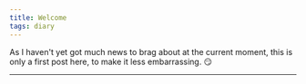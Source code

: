 ```yaml
---
title: Welcome
tags: diary
---
```


As I haven't yet got much news to brag about at the current moment, this is only a first post here, to make it less embarrassing. :smirk:

<!--more-->

---
